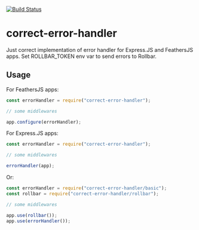 [![Build Status](https://travis-ci.org/kozzztya/correct-error-handler.svg?branch=master)](https://travis-ci.org/kozzztya/feathers-validation)

# correct-error-handler

Just correct implementation of error handler for Express.JS and FeathersJS apps.
Set ROLLBAR_TOKEN env var to send errors to Rollbar.

## Usage

For FeathersJS apps:

```js
const errorHandler = require("correct-error-handler");

// some middlewares

app.configure(errorHandler);
```

For Express.JS apps:

```js
const errorHandler = require("correct-error-handler");

// some middlewares

errorHandler(app);
```

Or:

```js
const errorHandler = require("correct-error-handler/basic");
const rollbar = require("correct-error-handler/rollbar");

// some middlewares

app.use(rollbar());
app.use(errorHandler());
```
